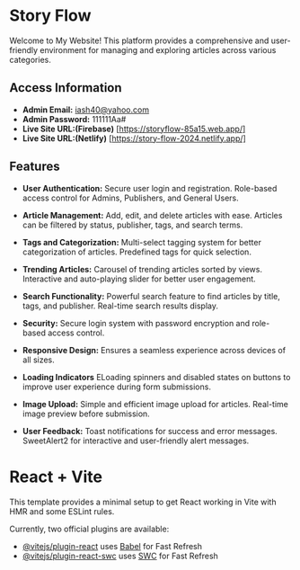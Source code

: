 # Story Flow

Welcome to My Website! This platform provides a comprehensive and user-friendly environment for managing and exploring articles across various categories.

## Access Information

- **Admin Email:** iash40@yahoo.com
- **Admin Password:** 111111Aa#
- **Live Site URL:(Firebase)** [https://storyflow-85a15.web.app/]
- **Live Site URL:(Netlify)** [https://story-flow-2024.netlify.app/]


## Features

- **User Authentication:** Secure user login and registration.
Role-based access control for Admins, Publishers, and General Users.
- **Article Management:** Add, edit, and delete articles with ease.
Articles can be filtered by status, publisher, tags, and search terms.
- **Tags and Categorization:** Multi-select tagging system for better categorization of articles.
Predefined tags for quick selection.

- **Trending Articles:** Carousel of trending articles sorted by views.
Interactive and auto-playing slider for better user engagement.
- **Search Functionality:** Powerful search feature to find articles by title, tags, and publisher.
Real-time search results display.
- **Security:** Secure login system with password encryption and role-based access control.
- **Responsive Design:** Ensures a seamless experience across devices of all sizes.
- **Loading Indicators** ELoading spinners and disabled states on buttons to improve user experience during form submissions.
- **Image Upload:** Simple and efficient image upload for articles.
Real-time image preview before submission.
- **User Feedback:** Toast notifications for success and error messages.
SweetAlert2 for interactive and user-friendly alert messages.





# React + Vite

This template provides a minimal setup to get React working in Vite with HMR and some ESLint rules.

Currently, two official plugins are available:

- [@vitejs/plugin-react](https://github.com/vitejs/vite-plugin-react/blob/main/packages/plugin-react/README.md) uses [Babel](https://babeljs.io/) for Fast Refresh
- [@vitejs/plugin-react-swc](https://github.com/vitejs/vite-plugin-react-swc) uses [SWC](https://swc.rs/) for Fast Refresh
